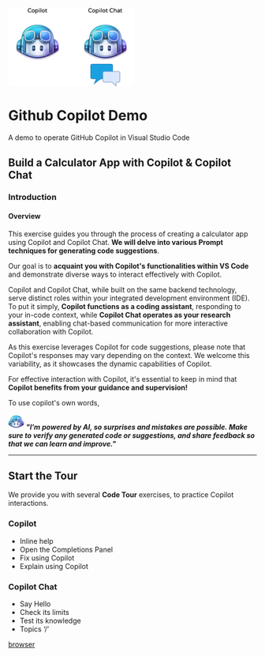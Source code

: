 
<img width="256px" src="docs/images/copilot-flavors.png">

# Github Copilot Demo
A demo to operate GitHub Copilot in Visual Studio Code

## Build a Calculator App with Copilot & Copilot Chat

### Introduction

#### Overview

This exercise guides you through the process of creating a calculator app using Copilot and Copilot Chat. **We will delve into various Prompt techniques for generating code suggestions**.

Our goal is to **acquaint you with Copilot's functionalities within VS Code** and demonstrate diverse ways to interact effectively with Copilot.

Copilot and Copilot Chat, while built on the same backend technology, serve distinct roles within your integrated development environment (IDE). To put it simply, **Copilot functions as a coding assistant**, responding to your in-code context, while **Copilot Chat operates as your research assistant**, enabling chat-based communication for more interactive collaboration with Copilot.

As this exercise leverages Copilot for code suggestions, please note that Copilot's responses may vary depending on the context. We welcome this variability, as it showcases the dynamic capabilities of Copilot.

For effective interaction with Copilot, it's essential to keep in mind that **Copilot benefits from your guidance and supervision!**
 
 To use copilot's own words,

![copilot](docs/images/copilot32.png) 
***"I’m powered by AI, so surprises and mistakes are possible. Make sure to verify any generated code or suggestions, and share feedback so that we can learn and improve."***

---

## Start the Tour

We provide you with several **Code Tour** exercises, to practice Copilot interactions.

### Copilot

- Inline help
- Open the Completions Panel
- Fix using Copilot
- Explain using Copilot

### Copilot Chat

- Say Hello
- Check its limits
- Test its knowledge
- Topics ‘/’


[browser](command:vs-browser.start)